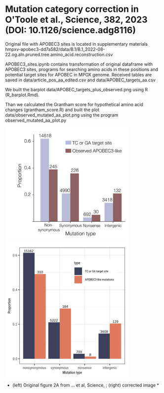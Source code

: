 # Mutation category correction in O'Toole et al., Science, 382, 2023 (DOI: 10.1126/science.adg8116)


Original file with APOBEC3 sites is located in supplementary materials hmpxv-apobec3-dd7a582/data/B.1/B.1_2022-08-22.og.aln.pruned.tree.amino_acid.reconstruction.csv

APOBEC3_sites.ipynb contains transformation of original dataframe with APOBEC3 sites, programs for searching amino acids in these positions and potential target sites for APOBEC in MPOX genome. Received tables are saved in data/article_pos_aa_edited.csv and data/APOBEC_targets_aa.csv

We built the barplot data/APOBEC_targets_plus_observed.png using R (R_barplot.Rmd).

Than we calculated the Grantham score for hypothetical amino acid changes (grantham_score.R) and built the plot data/observed_mutated_aa_plot.png using the program observed_mutated_aa_plot.py


<img src="plots/fig2A_original.png" width="400"> <img src="plots/fig2A_fixed.png" width="400">
* (left) Original figure 2A from ... et al, Science, ; (right) corrected image * 
